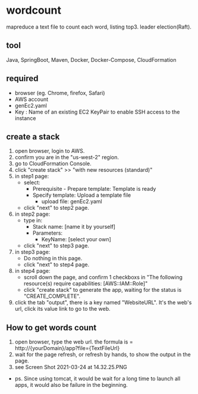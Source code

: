# wordcount
mapreduce a text file to count each word, listing top3.  leader election(Raft). 

## tool
Java, SpringBoot, Maven, Docker, Docker-Compose, CloudFormation

## required
* browser (eg. Chrome, firefox, Safari)
* AWS account
* genEc2.yaml
* Key : Name of an existing EC2 KeyPair to enable SSH access to the instance

## create a stack
1. open browser, login to AWS.
2. confirm you are in the "us-west-2" region.
3. go to CloudFormation Console.
4. click "create stack" >> "with new resources (standard)"
5. in step1 page:
    * select:
        * Prerequisite - Prepare template: Template is ready
        * Specify template: Upload a template file
            * upload file: genEc2.yaml
    * click "next" to step2 page.
6. in step2 page:
    * type in:
        * Stack name: [name it by yourself]
        * Parameters:
            * KeyName: [select your own]
    * click "next" to step3 page.
7. in step3 page:
    * Do nothing in this page.
    * click "next" to step4 page.
8. in step4 page:
    * scroll down the page, and confirm 1 checkboxs in "The following resource(s) require capabilities: [AWS::IAM::Role]"
    * click "create stack" to generate the app, waiting for the status is "CREATE_COMPLETE".
9. click the tab "output", there is a key named "WebsiteURL". It's the web's url, click its value link to go to the web.

## How to get words count
1. open browser, type the web url.
   the formula is = http://{yourDomain}/app?file={TextFileUrl}
2. wait for the page refresh, or refresh by hands, to show the output in the page.
3. see Screen Shot 2021-03-24 at 14.32.25.PNG
* ps. Since using tomcat, it would be wait for a long time to launch all apps, it would also be failure in the beginning.
